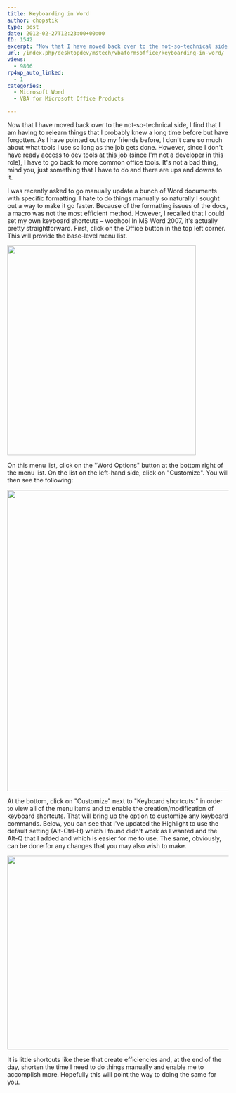 ```yaml
---
title: Keyboarding in Word
author: chopstik
type: post
date: 2012-02-27T12:23:00+00:00
ID: 1542
excerpt: "Now that I have moved back over to the not-so-technical side, I find that I am having to relearn things that I probably knew a long time before but have forgotten. As I have pointed out to my friends before, I don't care so much about what tools I use s&hellip;"
url: /index.php/desktopdev/mstech/vbaformsoffice/keyboarding-in-word/
views:
  - 9806
rp4wp_auto_linked:
  - 1
categories:
  - Microsoft Word
  - VBA for Microsoft Office Products

---
```

Now that I have moved back over to the not-so-technical side, I find that I am having to relearn things that I probably knew a long time before but have forgotten. As I have pointed out to my friends before, I don't care so much about what tools I use so long as the job gets done. However, since I don't have ready access to dev tools at this job (since I'm not a developer in this role), I have to go back to more common office tools. It's not a bad thing, mind you, just something that I have to do and there are ups and downs to it.

I was recently asked to go manually update a bunch of Word documents with specific formatting. I hate to do things manually so naturally I sought out a way to make it go faster. Because of the formatting issues of the docs, a macro was not the most efficient method. However, I recalled that I could set my own keyboard shortcuts – woohoo! In MS Word 2007, it's actually pretty straightforward. First, click on the Office button in the top left corner. This will provide the base-level menu list. 

<div class="image_block">
  <a href="https://lessthandot.z19.web.core.windows.net/wp-content/uploads/blogs/DesktopDev/WordKeyboard1.JPG?mtime=1330380437"><img alt="" src="https://lessthandot.z19.web.core.windows.net/wp-content/uploads/blogs/DesktopDev/WordKeyboard1.JPG?mtime=1330380437" width="429" height="477" /></a>
</div>

On this menu list, click on the "Word Options" button at the bottom right of the menu list. On the list on the left-hand side, click on "Customize". You will then see the following:

<div class="image_block">
  <a href="https://lessthandot.z19.web.core.windows.net/wp-content/uploads/blogs/DesktopDev/WordKeyboard2.JPG?mtime=1330351484"><img alt="" src="https://lessthandot.z19.web.core.windows.net/wp-content/uploads/blogs/DesktopDev/WordKeyboard2.JPG?mtime=1330351484" width="840" height="685" /></a>
</div>

At the bottom, click on "Customize" next to "Keyboard shortcuts:" in order to view all of the menu items and to enable the creation/modification of keyboard shortcuts. That will bring up the option to customize any keyboard commands. Below, you can see that I've updated the Highlight to use the default setting (Alt-Ctrl-H) which I found didn't work as I wanted and the Alt-Q that I added and which is easier for me to use. The same, obviously, can be done for any changes that you may also wish to make.

<div class="image_block">
  <a href="https://lessthandot.z19.web.core.windows.net/wp-content/uploads/blogs/DesktopDev/WordKeyboard3.JPG?mtime=1330351825"><img alt="" src="https://lessthandot.z19.web.core.windows.net/wp-content/uploads/blogs/DesktopDev/WordKeyboard3.JPG?mtime=1330351825" width="574" height="441" /></a>
</div>

It is little shortcuts like these that create efficiencies and, at the end of the day, shorten the time I need to do things manually and enable me to accomplish more. Hopefully this will point the way to doing the same for you.
